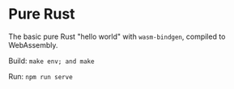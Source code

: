 # Pure Rust

The basic pure Rust "hello world" with `wasm-bindgen`, compiled to WebAssembly.

Build: `make env; and make`

Run: `npm run serve`
